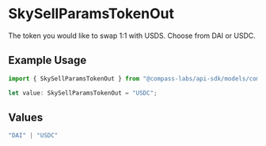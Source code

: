 # SkySellParamsTokenOut

The token you would like to swap 1:1 with USDS. Choose from DAI or USDC.

## Example Usage

```typescript
import { SkySellParamsTokenOut } from "@compass-labs/api-sdk/models/components";

let value: SkySellParamsTokenOut = "USDC";
```

## Values

```typescript
"DAI" | "USDC"
```